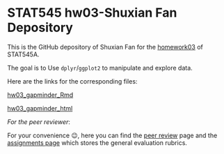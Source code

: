# STAT545 hw03-Shuxian Fan Depository

This is the GitHub depository of Shuxian Fan for the [homework03](http://stat545.com/Classroom/assignments/hw03/hw03.html) of STAT545A.

The goal is to Use `dplyr`/`ggplot2` to manipulate and explore data. 

Here are the links for the corresponding files:

[hw03_gapminder_Rmd](https://github.com/STAT545-UBC-students/hw02-ShuxianFan/blob/master/hw03_gapminder.Rmd)

[hw03_gapminder_html](https://github.com/STAT545-UBC-students/hw03-ShuxianFan/blob/master/hw03_gapminder.html)


_For the peer reviewer_: 

For your convenience :wink:, here you can find the [peer review](http://stat545.com/Classroom/assignments/peer-review.html) page and the [assignments page](http://stat545.com/Classroom/assignments/) which stores the general evaluation rubrics.
